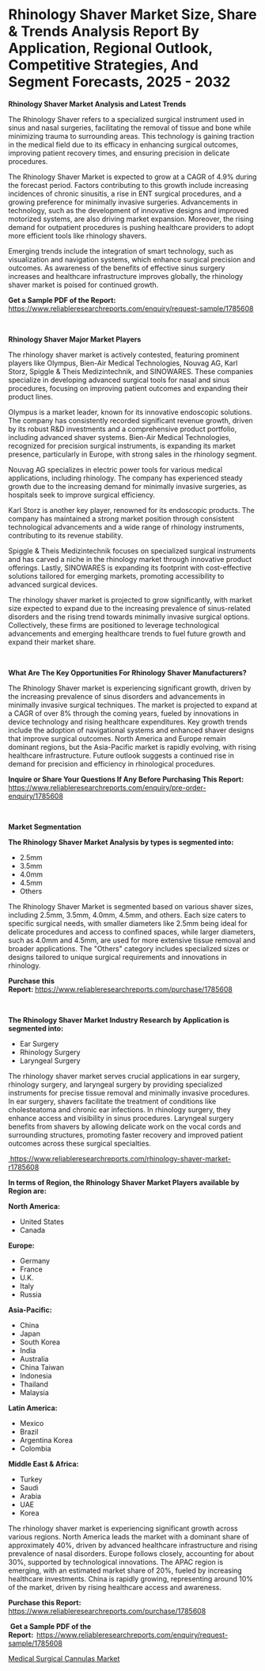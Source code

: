 <p><h1>Rhinology Shaver Market Size, Share & Trends Analysis Report By Application, Regional Outlook, Competitive Strategies, And Segment Forecasts, 2025 - 2032</h1></p><p><strong>Rhinology Shaver Market Analysis and Latest Trends</strong></p>
<p><p>The Rhinology Shaver refers to a specialized surgical instrument used in sinus and nasal surgeries, facilitating the removal of tissue and bone while minimizing trauma to surrounding areas. This technology is gaining traction in the medical field due to its efficacy in enhancing surgical outcomes, improving patient recovery times, and ensuring precision in delicate procedures.</p><p>The Rhinology Shaver Market is expected to grow at a CAGR of 4.9% during the forecast period. Factors contributing to this growth include increasing incidences of chronic sinusitis, a rise in ENT surgical procedures, and a growing preference for minimally invasive surgeries. Advancements in technology, such as the development of innovative designs and improved motorized systems, are also driving market expansion. Moreover, the rising demand for outpatient procedures is pushing healthcare providers to adopt more efficient tools like rhinology shavers. </p><p>Emerging trends include the integration of smart technology, such as visualization and navigation systems, which enhance surgical precision and outcomes. As awareness of the benefits of effective sinus surgery increases and healthcare infrastructure improves globally, the rhinology shaver market is poised for continued growth.</p></p>
<p><strong>Get a Sample PDF of the Report:&nbsp;</strong> <a href="https://www.reliableresearchreports.com/enquiry/request-sample/1785608?utm_campaign=3250&utm_medium=2&utm_source=Github&utm_content=ia&utm_term=25032025&utm_id=rhinology-shaver">https://www.reliableresearchreports.com/enquiry/request-sample/1785608</a></p>
<p>&nbsp;</p>
<p><strong>Rhinology Shaver Major Market Players</strong></p>
<p><p>The rhinology shaver market is actively contested, featuring prominent players like Olympus, Bien-Air Medical Technologies, Nouvag AG, Karl Storz, Spiggle & Theis Medizintechnik, and SINOWARES. These companies specialize in developing advanced surgical tools for nasal and sinus procedures, focusing on improving patient outcomes and expanding their product lines.</p><p>Olympus is a market leader, known for its innovative endoscopic solutions. The company has consistently recorded significant revenue growth, driven by its robust R&D investments and a comprehensive product portfolio, including advanced shaver systems. Bien-Air Medical Technologies, recognized for precision surgical instruments, is expanding its market presence, particularly in Europe, with strong sales in the rhinology segment.</p><p>Nouvag AG specializes in electric power tools for various medical applications, including rhinology. The company has experienced steady growth due to the increasing demand for minimally invasive surgeries, as hospitals seek to improve surgical efficiency.</p><p>Karl Storz is another key player, renowned for its endoscopic products. The company has maintained a strong market position through consistent technological advancements and a wide range of rhinology instruments, contributing to its revenue stability.</p><p>Spiggle & Theis Medizintechnik focuses on specialized surgical instruments and has carved a niche in the rhinology market through innovative product offerings. Lastly, SINOWARES is expanding its footprint with cost-effective solutions tailored for emerging markets, promoting accessibility to advanced surgical devices.</p><p>The rhinology shaver market is projected to grow significantly, with market size expected to expand due to the increasing prevalence of sinus-related disorders and the rising trend towards minimally invasive surgical options. Collectively, these firms are positioned to leverage technological advancements and emerging healthcare trends to fuel future growth and expand their market share.</p></p>
<p>&nbsp;</p>
<p><strong>What Are The Key Opportunities For Rhinology Shaver Manufacturers?</strong></p>
<p><p>The Rhinology Shaver market is experiencing significant growth, driven by the increasing prevalence of sinus disorders and advancements in minimally invasive surgical techniques. The market is projected to expand at a CAGR of over 8% through the coming years, fueled by innovations in device technology and rising healthcare expenditures. Key growth trends include the adoption of navigational systems and enhanced shaver designs that improve surgical outcomes. North America and Europe remain dominant regions, but the Asia-Pacific market is rapidly evolving, with rising healthcare infrastructure. Future outlook suggests a continued rise in demand for precision and efficiency in rhinological procedures.</p></p>
<p><strong>Inquire or Share Your Questions If Any Before Purchasing This Report:</strong> <a href="https://www.reliableresearchreports.com/enquiry/pre-order-enquiry/1785608?utm_campaign=3250&utm_medium=2&utm_source=Github&utm_content=ia&utm_term=25032025&utm_id=rhinology-shaver">https://www.reliableresearchreports.com/enquiry/pre-order-enquiry/1785608</a></p>
<p>&nbsp;</p>
<p><strong>Market Segmentation</strong></p>
<p><strong>The Rhinology Shaver Market Analysis by types is segmented into:</strong></p>
<p><ul><li>2.5mm</li><li>3.5mm</li><li>4.0mm</li><li>4.5mm</li><li>Others</li></ul></p>
<p><p>The Rhinology Shaver Market is segmented based on various shaver sizes, including 2.5mm, 3.5mm, 4.0mm, 4.5mm, and others. Each size caters to specific surgical needs, with smaller diameters like 2.5mm being ideal for delicate procedures and access to confined spaces, while larger diameters, such as 4.0mm and 4.5mm, are used for more extensive tissue removal and broader applications. The "Others" category includes specialized sizes or designs tailored to unique surgical requirements and innovations in rhinology.</p></p>
<p><strong>Purchase this Report:&nbsp;</strong><a href="https://www.reliableresearchreports.com/purchase/1785608?utm_campaign=3250&utm_medium=2&utm_source=Github&utm_content=ia&utm_term=25032025&utm_id=rhinology-shaver">https://www.reliableresearchreports.com/purchase/1785608</a></p>
<p>&nbsp;</p>
<p><strong>The Rhinology Shaver Market Industry Research by Application is segmented into:</strong></p>
<p><ul><li>Ear Surgery</li><li>Rhinology Surgery</li><li>Laryngeal Surgery</li></ul></p>
<p><p>The rhinology shaver market serves crucial applications in ear surgery, rhinology surgery, and laryngeal surgery by providing specialized instruments for precise tissue removal and minimally invasive procedures. In ear surgery, shavers facilitate the treatment of conditions like cholesteatoma and chronic ear infections. In rhinology surgery, they enhance access and visibility in sinus procedures. Laryngeal surgery benefits from shavers by allowing delicate work on the vocal cords and surrounding structures, promoting faster recovery and improved patient outcomes across these surgical specialties.</p></p>
<p><a href="https://www.reliableresearchreports.com/rhinology-shaver-market-r1785608?utm_campaign=3250&utm_medium=2&utm_source=Github&utm_content=ia&utm_term=25032025&utm_id=rhinology-shaver">&nbsp;https://www.reliableresearchreports.com/rhinology-shaver-market-r1785608</a></p>
<p><strong>In terms of Region, the Rhinology Shaver Market Players available by Region are:</strong></p>
<p>
    <p> <strong> North America: </strong>
        <ul>
            <li>United States</li>
            <li>Canada</li>
        </ul>
        </p> 
    <p> <strong> Europe: </strong>
        <ul>
            <li>Germany</li>
            <li>France</li>
            <li>U.K.</li>
            <li>Italy</li>
            <li>Russia</li>
        </ul>
        </p> 
    <p> <strong> Asia-Pacific: </strong>
        <ul>
            <li>China</li>
            <li>Japan</li>
            <li>South Korea</li>
            <li>India</li>
            <li>Australia</li>
            <li>China Taiwan</li>
            <li>Indonesia</li>
            <li>Thailand</li>
            <li>Malaysia</li>
        </ul>
        </p> 
    <p> <strong> Latin America: </strong>
        <ul>
            <li>Mexico</li>
            <li>Brazil</li>
            <li>Argentina Korea</li>
            <li>Colombia</li>
        </ul>
        </p> 
    <p> <strong> Middle East & Africa: </strong>
        <ul>
            <li>Turkey</li>
            <li>Saudi</li>
            <li>Arabia</li>
            <li>UAE</li>
            <li>Korea</li>
        </ul>
    </p>
    </p>
<p><p>The rhinology shaver market is experiencing significant growth across various regions. North America leads the market with a dominant share of approximately 40%, driven by advanced healthcare infrastructure and rising prevalence of nasal disorders. Europe follows closely, accounting for about 30%, supported by technological innovations. The APAC region is emerging, with an estimated market share of 20%, fueled by increasing healthcare investments. China is rapidly growing, representing around 10% of the market, driven by rising healthcare access and awareness. </p></p>
<p><strong>Purchase this Report: </strong><a href="https://www.reliableresearchreports.com/purchase/1785608?utm_campaign=3250&utm_medium=2&utm_source=Github&utm_content=ia&utm_term=25032025&utm_id=rhinology-shaver">https://www.reliableresearchreports.com/purchase/1785608</a></p>
<p>&nbsp;<strong>Get a Sample PDF of the Report:&nbsp;&nbsp;</strong><a href="https://www.reliableresearchreports.com/enquiry/request-sample/1785608?utm_campaign=3250&utm_medium=2&utm_source=Github&utm_content=ia&utm_term=25032025&utm_id=rhinology-shaver">https://www.reliableresearchreports.com/enquiry/request-sample/1785608</a></p>
<p><strong></strong></p>
<p><p><a href="https://github.com/fraryatena85/Market-Research-Report-List-1/blob/main/medical-surgical-cannulas-market.md?utm_campaign=3250&utm_medium=2&utm_source=Github&utm_content=ia&utm_term=25032025&utm_id=rhinology-shaver">Medical Surgical Cannulas Market</a></p></p>